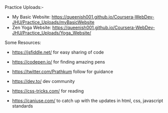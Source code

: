 Practice Uploads:-
* My Basic Website: https://queenish001.github.io/Coursera-WebDev-JHU/Practice_Uploads/myBasicWebsite
* Zen Yoga Website: https://queenish001.github.io/Coursera-WebDev-JHU/Practice_Uploads/Yoga_Website/


Some Resources: 
* https://jsfiddle.net/ 
   for easy sharing of code
   
* https://codepen.io/
for finding amazing pens

* https://twitter.com/Prathkum 
follow for guidance

* https://dev.to/ 
dev community

* https://css-tricks.com/ 
for reading

* https://caniuse.com/ 
to catch up with the updates in html, css, javascript standards


